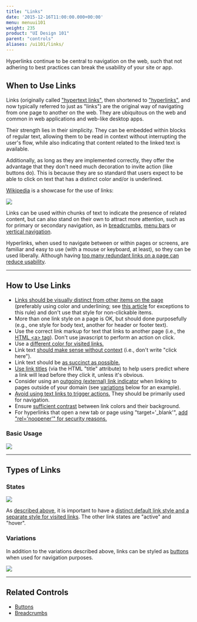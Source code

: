 ```yaml
---
title: "Links"
date: '2015-12-16T11:00:00.000+00:00'
menu: menuui101
weight: 235
product: "UI Design 101"
parent: "controls"
aliases: /ui101/links/
---
```


Hyperlinks continue to be central to navigation on the web, such that not adhering to best practices can break the usability of your site or app. <!--more-->


## When to Use Links

Links (originally called ["hypertext links"](https://www.w3.org/MarkUp/HTMLPlus/htmlplus_14.html), then shortened to ["hyperlinks"](https://www.w3.org/MarkUp/html-spec/html-spec_7.html#SEC7), and now typically referred to just as "links") are the original way of navigating from one page to another on the web. They are ubiquitous on the web and common in web applications and web-like desktop apps.

Their strength lies in their simplicity. They can be embedded within blocks of regular text, allowing them to be read in context without interrupting the user's flow, while also indicating that content related to the linked text is available.

Additionally, as long as they are implemented correctly, they offer the advantage that they don't need much decoration to invite action (like buttons do). This is because they are so standard that users expect to be able to click on text that has a distinct color and/or is underlined.

[Wikipedia](https://en.wikipedia.org/) is a showcase for the use of links:

![](//media.balsamiq.com/img/support/tutorials/ui101/wikipedia-links.png)

Links can be used within chunks of text to indicate the presence of related content, but can also stand on their own to attract more attention, such as for primary or secondary navigation, as in [breadcrumbs](../breadcrumbs/), [menu bars](../menubars/) or [vertical navigation](../verticalnavigation/).

Hyperlinks, when used to navigate between or within pages or screens, are familiar and easy to use (with a mouse or keyboard, at least), so they can be used liberally. Although having [too many redundant links on a page can reduce usability](https://www.nngroup.com/articles/duplicate-links/).

---

## How to Use Links

* [Links should be visually distinct from other items on the page](https://www.nngroup.com/articles/guidelines-for-visualizing-links/ "Nielsen Norman Group") (preferably using color and underlining; see [this article](https://www.nngroup.com/articles/guidelines-for-visualizing-links/ "Nielsen Norman Group") for exceptions to this rule) and don't use that style for non-clickable items. 
* More than one link style on a page is OK, but should done purposefully (e.g., one style for body text, another for header or footer text).
* Use the correct link markup for text that links to another page (i.e., the [HTML &lt;a&gt; tag](https://www.w3schools.com/tags/tag_a.asp)). Don't use javascript to perform an action on click.
* Use a [different color for visited links.](https://www.nngroup.com/articles/change-the-color-of-visited-links/ "Nielsen Norman Group")
* Link text [should make sense without context](https://www.nngroup.com/articles/writing-links/ "Nielsen Norman Group") (i.e., don't write "click here"). 
* Link text should be [as succinct as possible.](https://moz.com/learn/seo/anchor-text "Moz")
* [Use link titles](http://www.nngroup.com/articles/using-link-titles-to-help-users-predict-where-they-are-going/ "Nielsen Norman Group") (via the HTML "title" attribute) to help users predict where a link will lead before they click it, unless it's obvious. 
* Consider using an [outgoing (external) link indicator](http://www.welie.com/patterns/showPattern.php?patternID=outgoing-links "Welie.com") when linking to pages outside of your domain (see [variations](#variations) below for an example). 
* [Avoid using text links to trigger actions.](https://community.kde.org/KDE_Visual_Design_Group/HIG/Command_Link "KDE Human Interface Guidelines") They should be primarily used for navigation. 
* Ensure [sufficient contrast](https://standards.usa.gov/components/colors/ "U.S. Web Design Standards") between link colors and their background. 
* For hyperlinks that open a new tab or page using "target='_blank'", [add "rel='noopener'" for security reasons.](https://www.jitbit.com/alexblog/256-targetblank---the-most-underestimated-vulnerability-ever/ "JitBit Founder's blog")


### Basic Usage

![](//media.balsamiq.com/img/support/tutorials/ui101/links.png)

---

## Types of Links

### States

![](//media.balsamiq.com/img/support/tutorials/ui101/links-states.png)

As [described above](#how-to-use-links), it is important to have a [distinct default link style and a separate style for visited links](https://www.w3schools.com/css/css_link.asp "W3Schools"). The other link states are "active" and "hover".


### Variations

In addition to the variations described above, links can be styled as [buttons](../buttons/) when used for navigation purposes.

![](//media.balsamiq.com/img/support/tutorials/ui101/links-variations.png)

---

## Related Controls

* [Buttons](../buttons/)
* [Breadcrumbs](../breadcrumbs/)
